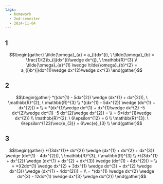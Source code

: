 ```yaml
---
tags:
  - homework
  - 2nd-semester
  - 2024-11-04
---
```


## 1

$$\begin{gather}
\tilde{\omega}_{a} = a_{i}dx^{i}, \ \tilde{\omega}_{b} = \frac{1}{2}b_{ij}dx^{i}\wedge dx^{j}, \ \mathbb{R}^{3} \\
\tilde{\omega}_{a}^{1} \wedge \tilde{\omega}_{b}^{2} = a_{i}b^{i}dx^{1}\wedge dx^{2}\wedge dx^{3}
\end{gather}$$

## 2

$$\begin{gather}
*((dx^{1} - 5dx^{2}) \wedge (dx^{1} + dx^{2})), \ \mathbb{R}^{2}, \ \mathbb{R}^{3} \\
*((dx^{1} - 5dx^{2}) \wedge (dx^{1} + dx^{2})) = \\
= *(dx^{1}\wedge dx^{1} + dx^{1}\wedge dx^{2} -5 dx^{2}\wedge dx^{1} -5 dx^{2}\wedge dx^{2}) = \\
= 6*(dx^{1}\wedge dx^{2}) \\
\mathbb{R}^{2}: \ 6\epsilon^{12} = 6 \\
\mathbb{R}^{3}: \ 6\epsilon^{123}\vec{e_{3}} = 6\vec{e}_{3} \\
\end{gather}$$

## 3

$$\begin{gather}
*((3dx^{1}+ dx^{2}) \wedge (dx^{1} + dx^{2} + dx^{3}) \wedge (dx^{1} - 4dx^{2})), \ \mathbb{R}^{3}, \ \mathbb{R}^{3} \\
*((3dx^{1} + dx^{2}) \wedge (dx^{1} + dx^{2} + dx^{3}) \wedge (dx^{1} - 4dx^{2})) = \\
= *((2dx^{1} \wedge dx^{2} + 3dx^{1} \wedge dx^{3} + dx^{2} \wedge dx^{3}) \wedge (dx^{1} - 4dx^{2})) = \\
= *(dx^{1} \wedge dx^{2} \wedge dx^{3} - 12dx^{1} \wedge dx^{3} \wedge dx^{2})
\end{gather}$$